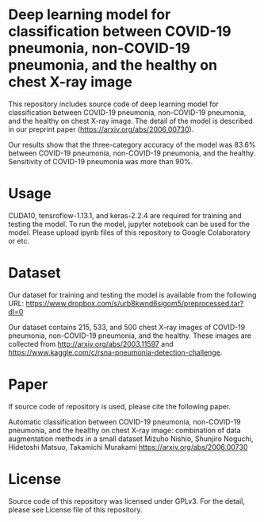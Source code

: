 # Deep learning model for classification between COVID-19 pneumonia, non-COVID-19 pneumonia, and the healthy on chest X-ray image

This repository includes source code of deep learning model for classification between COVID-19 pneumonia, non-COVID-19 pneumonia, and the healthy on chest X-ray image. The detail of the model is described in our preprint paper (https://arxiv.org/abs/2006.00730).

Our results show that the three-category accuracy of the model was 83.6% between COVID-19 pneumonia, non-COVID-19 pneumonia, and the healthy. Sensitivity of COVID-19 pneumonia was more than 90%. 

# Usage
CUDA10, tensroflow-1.13.1, and keras-2.2.4 are required for training and testing the model. 
To run the model, jupyter notebook can be used for the model.
Please upload ipynb files of this repository to Google Colaboratory or etc.


# Dataset 
Our dataset for training and testing the model is available from the following URL: https://www.dropbox.com/s/urb8kwnd6sigom5/preprocessed.tar?dl=0 

Our dataset contains 215, 533, and 500 chest X-ray images of COVID-19 pneumonia, non-COVID-19  pneumonia,  and  the  healthy. 
These images are collected from http://arxiv.org/abs/2003.11597 and https://www.kaggle.com/c/rsna-pneumonia-detection-challenge.


# Paper 
If source code of repository is used, please cite the following paper.

Automatic classification between COVID-19 pneumonia, non-COVID-19 pneumonia, and the healthy on chest X-ray image: combination of data augmentation methods in a small dataset
Mizuho Nishio, Shunjiro Noguchi, Hidetoshi Matsuo, Takamichi Murakami
https://arxiv.org/abs/2006.00730


# License
Source code of this repository was licensed under GPLv3. 
For the detail, please see License file of this repository. 


